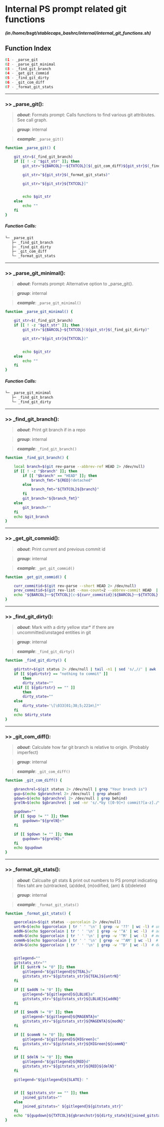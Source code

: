 
Internal PS prompt related git functions
========================================


***(in /home/bsgt/stablecaps_bashrc/internal/internal_git_functions.sh)***
## Function Index


```python
01 - _parse_git
02 - _parse_git_minimal
03 - _find_git_branch
04 - _get_git_commid
05 - _find_git_dirty
06 - _git_com_diff
07 - _format_git_stats
```

******
### >> _parse_git():


>***about***: Formats prompt: Calls functions to find various git attribiutes. See call graph.


>***group***: internal


>***example***: `_parse_git()`


```bash
function _parse_git() {

    git_str=$(_find_git_branch)
    if [[ ! -z "$git_str" ]]; then
        git_str="${BARCOL}──${TXTCOL}[$(_git_com_diff)${git_str}$(_find_git_dirty)"

        git_str="${git_str}$(_format_git_stats)"

        git_str="${git_str}${TXTCOL}]"


        echo $git_str
    else
        echo ""
    fi
}

```
##### Function Calls:


```bash
└─ _parse_git
   ├─ _find_git_branch
   ├─ _find_git_dirty
   ├─ _git_com_diff
   └─ _format_git_stats
```




******
### >> _parse_git_minimal():


>***about***: Formats prompt: Alternative option to _parse_git().


>***group***: internal


>***example***: `_parse_git_minimal()`


```bash
function _parse_git_minimal() {

    git_str=$(_find_git_branch)
    if [[ ! -z "$git_str" ]]; then
        git_str="${BARCOL}─${TXTCOL}(${git_str}$(_find_git_dirty)"

        git_str="${git_str}${TXTCOL})"


        echo $git_str
    else
        echo ""
    fi
}

```
##### Function Calls:


```bash
└─ _parse_git_minimal
   ├─ _find_git_branch
   └─ _find_git_dirty
```




******
### >> _find_git_branch():


>***about***: Print git branch if in a repo


>***group***: internal


>***example***: `_find_git_branch()`


```bash
function _find_git_branch() {

    local branch=$(git rev-parse --abbrev-ref HEAD 2> /dev/null)
    if [[ ! -z "$branch" ]]; then
        if [[ "$branch" == "HEAD" ]]; then
            branch_fmt="${RED}!detached"
        else
            branch_fmt="${TXTCOL}${branch}"
        fi
        git_branch="${branch_fmt}"
    else
        git_branch=""
    fi
    echo $git_branch
}

```




******
### >> _get_git_commid():


>***about***: Print current and previous commit id


>***group***: internal


>***example***: `_get_git_commid()`


```bash
function _get_git_commid() {

    curr_commitid=$(git rev-parse --short HEAD 2> /dev/null)
    prev_commitid=$(git rev-list --max-count=2 --abbrev-commit HEAD  | tail -1)
    echo "${BARCOL}──${TXTCOL}[c~${curr_commitid}]${BARCOL}──${TXTCOL}[p~${prev_commitid}]"
}

```




******
### >> _find_git_dirty():


>***about***: Mark with a dirty yellow star* if there are uncommitted/unstaged entities in git


>***group***: internal


>***example***: `_find_git_dirty()`


```bash
function _find_git_dirty() {

    gdirtstr=$(git status 2> /dev/null | tail -n1 | sed 's/,//' | awk '{print $1, $2, $3}')
    if [[ ${gdirtstr} == "nothing to commit" ]]
        then
        dirty_state=""
    elif [[ ${gdirtstr} == "" ]]
        then
        dirty_state=""
    else
        dirty_state='\[\033[01;38;5;221m\]*'
    fi
    echo $dirty_state
}

```




******
### >> _git_com_diff():


>***about***: Calculate how far git branch is relative to origin. (Probably imperfect)


>***group***: internal


>***example***: `_git_com_diff()`


```bash
function _git_com_diff() {

    gbranchrel=$(git status 2> /dev/null | grep "Your branch is")
    gup=$(echo $gbranchrel 2> /dev/null | grep ahead)
    gdown=$(echo $gbranchrel 2> /dev/null | grep behind)
    grelN=$(echo $gbranchrel | sed -nr 's/.*by ([0-9]+) commit?[a-z]./\1/p')

    gupdown=""
    if [[ $gup != "" ]]; then
        gupdown="${grelN}↑"
    fi

    if [[ $gdown != "" ]]; then
        gupdown="${grelN}↓"
    fi
    echo $gupdown
}

```




******
### >> _format_git_stats():


>***about***: Calcualte git stats & print out numbers to PS prompt indicating files taht are (u)ntracked, (a)dded, (m)odified, (am) & (d)deleted


>***group***: internal


>***example***: `_format_git_stats()`


```bash
function _format_git_stats() {

    gporcelain=$(git status --porcelain 2> /dev/null)
    untrN=$(echo $gporcelain | tr ' ' '\n' | grep -w '??' | wc -l) # untracked
    addN=$(echo $gporcelain | tr ' ' '\n' | grep -w '^A' | wc -l)  # added
    modN=$(echo $gporcelain | tr ' ' '\n' | grep -w '^M' | wc -l)  # modified
    commN=$(echo $gporcelain | tr ' ' '\n' | grep -w '^AM' | wc -l)  # added & modified?
    delN=$(echo $gporcelain | tr ' ' '\n' | grep -w '^D' | wc -l)  # deleted


    gitlegend=""
    gitstats_str=""
    if [[ $untrN != "0" ]]; then
        gitlegend="${gitlegend}${TEAL}u"
        gitstats_str="${gitstats_str}${TEAL}${untrN}"
    fi

    if [[ $addN != "0" ]]; then
        gitlegend="${gitlegend}${LBLUE}a"
        gitstats_str="${gitstats_str}${LBLUE}${addN}"
    fi

    if [[ $modN != "0" ]]; then
        gitlegend="${gitlegend}${MAGENTA}m"
        gitstats_str="${gitstats_str}${MAGENTA}${modN}"
    fi

    if [[ $commN != "0" ]]; then
        gitlegend="${gitlegend}${HIGreen}c"
        gitstats_str="${gitstats_str}${HIGreen}${commN}"
    fi

    if [[ $delN != "0" ]]; then
        gitlegend="${gitlegend}${RED}d"
        gitstats_str="${gitstats_str}${RED}${delN}"
    fi

    gitlegend="${gitlegend}${SLATE}: "


    if [[ $gitstats_str == "" ]]; then
        joined_gitstats=""
    else
        joined_gitstats=" ${gitlegend}${gitstats_str}"
    fi
    echo "${gupdown}${TXTCOL}${gbranchstr}${dirty_state}${joined_gitstats}"
}

```


